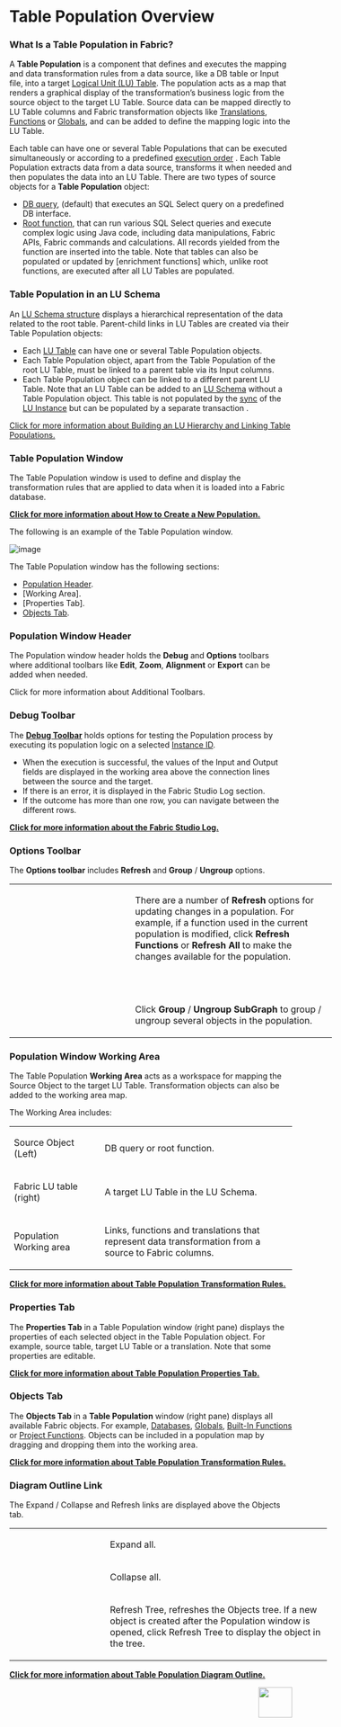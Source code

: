 # Table Population Overview

### What Is a Table Population in Fabric? 
A **Table Population** is a component that defines and executes the mapping and data transformation rules from a data source, like a DB table or Input file, into a target [Logical Unit (LU) Table](https://github.com/k2view-academy/K2View-Academy/blob/master/articles/06_LU_tables/01_LU_tables_overview.md). The population acts as a map that renders a graphical display of the transformation’s business logic from the source object to the target LU Table. Source data can be mapped directly to LU Table columns and Fabric transformation objects like [Translations](https://github.com/k2view-academy/K2View-Academy/blob/master/articles/09_translations/01_translations_overview_and_use_cases.md), [Functions](https://github.com/k2view-academy/K2View-Academy/blob/master/articles/07_table_population/08_project_functions.md) or [Globals](https://github.com/k2view-academy/K2View-Academy/blob/master/articles/08_globals/01_globals_overview.md), and can be added to define the mapping logic into the LU Table. 

Each table can have one or several Table Populations that can be executed simultaneously or according to a predefined [execution order](https://github.com/k2view-academy/K2View-Academy/blob/master/articles/07_table_population/13_LU_table_population_execution_order.md) .
Each Table Population extracts data from a data source, transforms it when needed and then populates the data into an LU Table.
There are two types of source objects for a **Table Population** object:
*	[DB query](https://github.com/k2view-academy/K2View-Academy/blob/master/articles/07_table_population/02_source_object_types.md), (default) that executes an SQL Select query on a predefined DB interface. 
*	[Root function](https://github.com/k2view-academy/K2View-Academy/blob/master/articles/07_table_population/02_source_object_types.md), that can run various SQL Select queries and execute complex logic using Java code, including data manipulations, Fabric APIs, Fabric commands and calculations. All records yielded from the function are inserted into the table. 
Note that tables can also be populated or updated by [enrichment functions] which, unlike root functions, are executed after all LU Tables are populated.

### Table Population in an LU Schema 
An [LU Schema structure](https://github.com/k2view-academy/K2View-Academy/blob/master/articles/03_logical_units/03_LU_schema_window.md)  displays a hierarchical representation of the data related to the root table. Parent-child links in LU Tables are created via their Table Population objects:
*	Each [LU Table](https://github.com/k2view-academy/K2View-Academy/blob/master/articles/06_LU_tables/01_LU_tables_overview.md) can have one or several Table Population objects. 
*	Each Table Population object, apart from the Table Population of the root LU Table, must be linked to a parent table via its Input columns.
*	Each Table Population object can be linked to a different parent LU Table.
Note that an LU Table can be added to an [LU Schema](https://github.com/k2view-academy/K2View-Academy/blob/master/articles/03_logical_units/03_LU_schema_window.md)  without a Table Population object. This table is not populated by the [sync](https://github.com/k2view-academy/K2View-Academy/blob/master/articles/01_fabric_overview/02_fabric_glossary.md#sync) of the [LU Instance](https://github.com/k2view-academy/K2View-Academy/blob/master/articles/01_fabric_overview/02_fabric_glossary.md#lui) but can be populated by a separate transaction .

[Click for more information about Building an LU Hierarchy and Linking Table Populations.](https://github.com/k2view-academy/K2View-Academy/blob/master/articles/03_logical_units/12_LU_hierarchy_and_linking_table_population.md)

### Table Population Window
The Table Population window is used to define and display the transformation rules that are applied to data when it is loaded into a Fabric database. 

[**Click for more information about How to Create a New Population.**](https://github.com/k2view-academy/K2View-Academy/blob/master/articles/07_table_population/03_creating_a_new_table_population.md)

The following is an example of the Table Population window. 

![image](https://github.com/k2view-academy/K2View-Academy/blob/master/articles/07_table_population/images/07_01_01_table_pop_window.png)

The Table Population window has the following sections:
*	[Population Header](https://github.com/k2view-academy/K2View-Academy/blob/master/articles/07_table_population/01_table_population_overview.md#population-window-header). 
*	[Working Area].
*	[Properties Tab].
*	[Objects Tab](https://github.com/k2view-academy/K2View-Academy/blob/master/articles/07_table_population/01_table_population_overview.md#objects-tab).

### Population Window Header
The Population window header holds the **Debug** and **Options** toolbars where additional toolbars like **Edit**, **Zoom**, **Alignment** or **Export** can be added when needed. 

Click for more information about Additional Toolbars.

### Debug Toolbar
The [**Debug Toolbar**](https://github.com/k2view-academy/K2View-Academy/blob/master/articles/13_LUDB_viewer_and_studio_debug_capabilities/03_debug_table_population.md) holds options for testing the Population process by executing its population logic on a selected [Instance ID](https://github.com/k2view-academy/K2View-Academy/blob/master/articles/01_fabric_overview/02_fabric_glossary.md#instance-id).
*	When the execution is successful, the values of the Input and Output fields are displayed in the working area above the connection lines between the source and the target. 
*	If there is an error, it is displayed in the Fabric Studio Log section.
*	If the outcome has more than one row, you can navigate between the different rows.

[**Click for more information about the Fabric Studio Log.**](https://github.com/k2view-academy/K2View-Academy/blob/master/articles/13_LUDB_viewer_and_studio_debug_capabilities/02_fabric_studio_log_files.md)

### Options Toolbar
The **Options toolbar** includes **Refresh** and **Group** / **Ungroup** options.
<table style="width: 606px;">
<tbody>
<tr>
<td width="200">&nbsp; <img src="https://github.com/k2view-academy/K2View-Academy/blob/master/articles/07_table_population/images/07_01_02_refresh.png" alt="" /><img src="https://github.com/k2view-academy/K2View-Academy/blob/master/articles/07_table_population/images/07_01_03_refresh2.PNG" alt="" /></td>
<td style="width: 343px;">
<p>There are a number of <strong>Refresh</strong> options for updating changes in a population. For example, if a function used in the current population is modified, click <strong>Refresh Functions</strong> or <strong>Refresh All</strong> to make the changes available for the population.</p>
<p>&nbsp;</p>
</td>
</tr>
<tr>
<td width="200"><img src="https://github.com/k2view-academy/K2View-Academy/blob/master/articles/07_table_population/images/07_01_04_refresh3.png" alt="" /></td>
<td style="width: 343px;">
<p>Click <strong>Group</strong> / <strong>Ungroup SubGraph</strong> to group / ungroup several objects in the population.</p>
</td>
</tr>
</tbody>
</table>

### Population Window Working Area
The Table Population **Working Area** acts as a workspace for mapping the Source Object to the target LU Table. Transformation objects can also be added to the working area map. 

The Working Area includes:
<table width="614">
<tbody>
<tr>
<td width="179">
<p>Source Object (Left)</p>
</td>
<td width="435">
<p>DB query or root function.</p>
</td>
</tr>
<tr>
<td width="179">
<p>Fabric LU table (right)</p>
</td>
<td width="435">
<p>A target LU Table in the LU Schema.</p>
</td>
</tr>
<tr>
<td width="179">
<p>Population Working area</p>
</td>
<td width="435">
<p>Links, functions and translations that represent data transformation from a source to Fabric columns.</p>
</td>
</tr>
</tbody>
</table>

[**Click for more information about Table Population Transformation Rules.**](https://github.com/k2view-academy/K2View-Academy/blob/master/articles/07_table_population/06_table_population_transformation_rules.md)

### Properties Tab
The **Properties Tab** in a Table Population window (right pane) displays the properties of each selected object in the Table Population object. For example, source table, target LU Table or a translation. Note that some properties are editable. 

[**Click for more information about Table Population Properties Tab.**](https://github.com/k2view-academy/K2View-Academy/blob/master/articles/07_table_population/04_table_population_properties_tab.md)

### Objects Tab
The **Objects Tab** in a **Table Population** window (right pane) displays all available Fabric objects. For example, [Databases](https://github.com/k2view-academy/K2View-Academy/blob/master/articles/05_DB_interfaces/02_interfaces_source_analysis_guidelines.md), [Globals](https://github.com/k2view-academy/K2View-Academy/blob/master/articles/08_globals/01_globals_overview.md), [Built-In Functions](https://github.com/k2view-academy/K2View-Academy/blob/master/articles/07_table_population/07_fabric_built_in_functions.md) or [Project Functions](https://github.com/k2view-academy/K2View-Academy/blob/master/articles/07_table_population/08_project_functions.md). 
Objects can be included in a population map by dragging and dropping them into the working area.

[**Click for more information about Table Population Transformation Rules.**](https://github.com/k2view-academy/K2View-Academy/blob/master/articles/07_table_population/06_table_population_transformation_rules.md)

### Diagram Outline Link
The Expand / Collapse and Refresh links are displayed above the Objects tab.
<table style="width: 566px;">
<tbody>
<tr>
<td width="200"><img src="https://github.com/k2view-academy/K2View-Academy/blob/master/articles/07_table_population/images/07_01_05_object_icon1.PNG" alt="" /></td>
<td style="width: 465px;">
<p>Expand all.</p>
</td>
</tr>
<tr>
<td width="200"><img src="https://github.com/k2view-academy/K2View-Academy/blob/master/articles/07_table_population/images/07_01_06_object_icon2.PNG" alt="" /></td>
<td style="width: 465px;">
<p>Collapse all.</p>
</td>
</tr>
<tr>
<td width="200"><img src="https://github.com/k2view-academy/K2View-Academy/blob/master/articles/07_table_population/images/07_01_07_object_icon_3.PNG" alt="" /></td>
<td style="width: 465px;">
<p>Refresh Tree, refreshes the Objects tree. If a new object is created after the Population window is opened, click Refresh Tree to display the object in the tree.</p>
</td>
</tr>
</tbody>
</table>

[**Click for more information about Table Population Diagram Outline.**](https://github.com/k2view-academy/K2View-Academy/blob/master/articles/07_table_population/12_table_population_diagram_outline.md)

[<img align="right" width="60" height="54" src="https://github.com/k2view-academy/K2View-Academy/blob/master/articles/images/Next.png">](https://github.com/k2view-academy/K2View-Academy/blob/master/articles/07_table_population/02_source_object_types.md)

